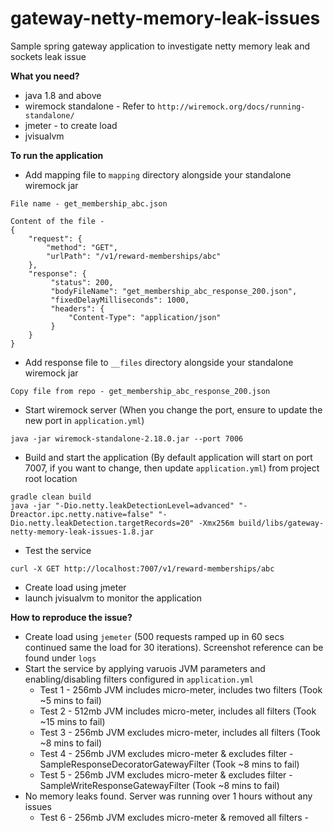 # gateway-netty-memory-leak-issues
Sample spring gateway application to investigate netty memory leak and sockets leak issue 

**What you need?** 

- java 1.8 and above
- wiremock standalone - Refer to `http://wiremock.org/docs/running-standalone/`
- jmeter - to create load
- jvisualvm

**To run the application**

- Add mapping file to `mapping` directory alongside your standalone wiremock jar 
```
File name - get_membership_abc.json

Content of the file - 
{
    "request": {
        "method": "GET",
        "urlPath": "/v1/reward-memberships/abc"
    },
    "response": {
         "status": 200,
         "bodyFileName": "get_membership_abc_response_200.json",
         "fixedDelayMilliseconds": 1000,
         "headers": {
             "Content-Type": "application/json"
         }
    }
}
```
- Add response file to `__files` directory alongside your standalone wiremock jar
```
Copy file from repo - get_membership_abc_response_200.json
```
- Start wiremock server (When you change the port, ensure to update the new port in `application.yml`)
```
java -jar wiremock-standalone-2.18.0.jar --port 7006
```
- Build and start the application (By default application will start on port 7007, if you want to change, then update `application.yml`) from project root location
```
gradle clean build
java -jar "-Dio.netty.leakDetectionLevel=advanced" "-Dreactor.ipc.netty.native=false" "-Dio.netty.leakDetection.targetRecords=20" -Xmx256m build/libs/gateway-netty-memory-leak-issues-1.8.jar
```
- Test the service 
```
curl -X GET http://localhost:7007/v1/reward-memberships/abc
```
- Create load using jmeter
- launch jvisualvm to monitor the application

**How to reproduce the issue?**
- Create load using `jemeter` (500 requests ramped up in 60 secs continued same the load for 30 iterations). Screenshot reference can be found under `logs`
- Start the service by applying varuois JVM parameters and enabling/disabling filters configured in `application.yml`
  - Test 1 - 256mb JVM includes micro-meter, includes two filters (Took ~5 mins to fail)
  - Test 2 - 512mb JVM includes micro-meter, includes all filters (Took ~15 mins to fail)
  - Test 3 - 256mb JVM excludes micro-meter, includes all filters (Took ~8 mins to fail)
  - Test 4 - 256mb JVM excludes micro-meter & excludes filter - SampleResponseDecoratorGatewayFilter  (Took ~8 mins to fail)
  - Test 5 - 256mb JVM excludes micro-meter & excludes filter - SampleWriteResponseGatewayFilter (Took ~8 mins to fail)
- No memory leaks found. Server was running over 1 hours without any issues 
  - Test 6 - 256mb JVM excludes micro-meter & removed all filters - 



